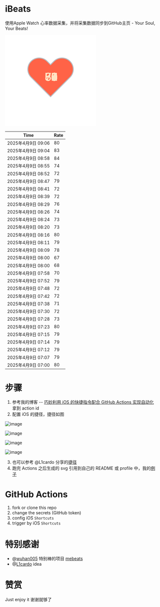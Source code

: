 # iBeats
使用Apple Watch 心率数据采集，并将采集数据同步到GitHub主页 - Your Soul, Your Beats!

![](./files/heart.svg)

<!--START_SECTION:my_heart_rate-->
| Time | Rate | 
 | ---- | ---- | 
| 2025年4月9日 09:06 | 80 |
| 2025年4月9日 09:04 | 83 |
| 2025年4月9日 08:58 | 84 |
| 2025年4月9日 08:55 | 74 |
| 2025年4月9日 08:52 | 72 |
| 2025年4月9日 08:47 | 79 |
| 2025年4月9日 08:41 | 72 |
| 2025年4月9日 08:39 | 72 |
| 2025年4月9日 08:29 | 76 |
| 2025年4月9日 08:26 | 74 |
| 2025年4月9日 08:24 | 73 |
| 2025年4月9日 08:20 | 73 |
| 2025年4月9日 08:16 | 80 |
| 2025年4月9日 08:11 | 79 |
| 2025年4月9日 08:09 | 78 |
| 2025年4月9日 08:00 | 67 |
| 2025年4月9日 08:00 | 68 |
| 2025年4月9日 07:58 | 70 |
| 2025年4月9日 07:52 | 79 |
| 2025年4月9日 07:48 | 72 |
| 2025年4月9日 07:42 | 72 |
| 2025年4月9日 07:38 | 71 |
| 2025年4月9日 07:30 | 72 |
| 2025年4月9日 07:28 | 73 |
| 2025年4月9日 07:23 | 80 |
| 2025年4月9日 07:15 | 79 |
| 2025年4月9日 07:14 | 79 |
| 2025年4月9日 07:12 | 79 |
| 2025年4月9日 07:07 | 79 |
| 2025年4月9日 07:00 | 80 |

<!--END_SECTION:my_heart_rate-->

# 步骤
1. 参考我的博客 -- [巧妙利用 iOS 的快捷指令配合 GitHub Actions 实现自动化](https://github.com/yihong0618/gitblog/issues/198) 拿到 action id
2. 配置 iOS 的捷径，捷径如图

![image](https://user-images.githubusercontent.com/15976103/122154218-0db0b480-ce97-11eb-93bb-5aec07c558dc.png)

![image](https://user-images.githubusercontent.com/15976103/122154236-186b4980-ce97-11eb-8e4b-70551a0391ae.png)

![image](https://user-images.githubusercontent.com/15976103/122154268-2d47dd00-ce97-11eb-902e-3acf292265a9.png)

![image](https://user-images.githubusercontent.com/15976103/122174055-fa144680-ceb4-11eb-9be2-3eb83cd516f7.png)

3. 也可以参考 @L1cardo 分享的[捷径](https://www.icloud.com/shortcuts/6ab6047b459c41ad822ad6b94b1c03d4)
4. 跑完 Actions 之后生成的 svg 引用到自己的 README 或 profile 中，我的[例子](https://github.com/yihong0618) 

# GitHub Actions

1. fork or clone this repo
2. change the secrets (GitHub token)
3. config iOS `Shortcuts` 
4. trigger by iOS `Shortcuts`

# 特别感谢
- @[wuhan005](https://github.com/wuhan005) 特别棒的项目 [mebeats](https://github.com/wuhan005/mebeats)
- @[L1cardo](https://github.com/L1cardo) idea

# 赞赏
Just enjoy it
谢谢就够了
